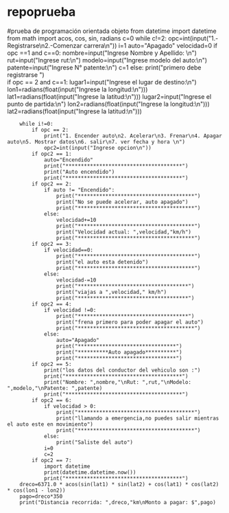 # repoprueba
#prueba de programación orientada objeto
from  datetime import datetime
from math import acos, cos, sin, radians
c=0
while c!=2:
    opc=int(input("1.- Registrarse\n2.-Comenzar carrera\n"))
    i=1 
    auto="Apagado"
    velocidad=0
    if opc ==1 and c==0:
        nombre=input("Ingrese Nombre y Apellido: \n")
        rut=input("Ingrese rut:\n")
        modelo=input("Ingrese modelo del auto:\n")
        patente=input("Ingrese N° patente:\n")
        c=1
    else:
        print("primero debe registrarse ")      
    if opc == 2 and c==1:
        lugar1=input("Ingrese el lugar de destino:\n")
        lon1=radians(float(input("Ingrese la longitud:\n")))
        lat1=radians(float(input("Ingrese la latitud:\n")))
        lugar2=input("Ingrese el punto de partida:\n")
        lon2=radians(float(input("Ingrese la longitud:\n")))
        lat2=radians(float(input("Ingrese la latitud:\n")))
        
        while i!=0:
            if opc == 2:
                print("1. Encender auto\n2. Acelerar\n3. Frenar\n4. Apagar auto\n5. Mostrar datos\n6. salir\n7. ver fecha y hora \n")    
                opc2=int(input("Ingrese opcion\n"))
            if opc2 == 1:
                auto="Encendido"
                print("**************************************")
                print("Auto encendido")
                print("**************************************")
            if opc2 == 2:
                if auto != "Encendido":
                    print("**************************************")
                    print("No se puede acelerar, auto apagado")
                    print("**************************************")
                else:
                    velocidad+=10
                    print("**************************************")
                    print("Velocidad actual: ",velocidad,"km/h")
                    print("**************************************")
            if opc2 == 3:
                if velocidad==0:
                    print("**************************************")
                    print("el auto esta detenido")
                    print("**************************************")
                else:
                    velocidad-=10
                    print("************************************")
                    print("viajas a ",velocidad," km/h")
                    print("************************************")
            if opc2 == 4:
                if velocidad !=0:
                    print("************************************")
                    print("frena primero para poder apagar el auto")
                    print("**************************************")
                else:
                    auto="Apagado"
                    print("********************************")
                    print("**********Auto apagado**********")
                    print("********************************")
            if opc2 == 5:
                print("los datos del conductor del vehiculo son :")
                print("**************************************")
                print("Nombre: ",nombre,"\nRut: ",rut,"\nModelo: ",modelo,"\nPatente: ",patente)
                print("**************************************")
            if opc2 == 6:
                if velocidad > 0:
                    print("**************************************")
                    print("llamando a emergencia,no puedes salir mientras el auto este en movimiento")
                    print("**************************************")
                else:
                    print("Saliste del auto")
                i=0
                c=2
            if opc2 == 7:
                import datetime
                print(datetime.datetime.now())
                print("**************************************")
        dreco=6371.0 * acos(sin(lat1) * sin(lat2) + cos(lat1) * cos(lat2) * cos(lon1 - lon2))
        pago=dreco*350
        print("Distancia recorrida: ",dreco,"km\nMonto a pagar: $",pago)


         

